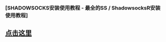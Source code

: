 ### [SHADOWSOCKS安装使用教程 - 最全的SS / ShadowsocksR安装使用教程]
## [点击这里](https://github.com/ss-ssr/help/wiki)

